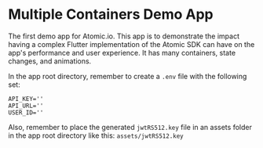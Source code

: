 # Multiple Containers Demo App

The first demo app for Atomic.io. This app is to demonstrate the impact having a complex Flutter implementation of the Atomic SDK can have on the app's performance and user experience. It has many containers, state changes, and animations.

In the app root directory, remember to create a `.env` file with the following set:
```
API_KEY=''
API_URL=''
USER_ID=''
```

Also, remember to place the generated `jwtRS512.key` file in an assets folder in the app root directory like this: `assets/jwtRS512.key`